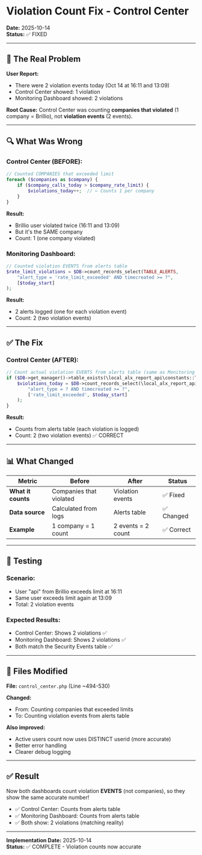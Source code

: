 # Violation Count Fix - Control Center

**Date:** 2025-10-14  
**Status:** ✅ FIXED

---

## 🐛 The Real Problem

**User Report:**
- There were 2 violation events today (Oct 14 at 16:11 and 13:09)
- Control Center showed: 1 violation
- Monitoring Dashboard showed: 2 violations

**Root Cause:** Control Center was counting **companies that violated** (1 company = Brillio), not **violation events** (2 events).

---

## 🔍 What Was Wrong

### **Control Center (BEFORE):**
```php
// Counted COMPANIES that exceeded limit
foreach ($companies as $company) {
    if ($company_calls_today > $company_rate_limit) {
        $violations_today++;  // ← Counts 1 per company
    }
}
```

**Result:**
- Brillio user violated twice (16:11 and 13:09)
- But it's the SAME company
- Count: 1 (one company violated)

### **Monitoring Dashboard:**
```php
// Counted violation EVENTS from alerts table
$rate_limit_violations = $DB->count_records_select(TABLE_ALERTS,
    "alert_type = 'rate_limit_exceeded' AND timecreated >= ?",
    [$today_start]
);
```

**Result:**
- 2 alerts logged (one for each violation event)
- Count: 2 (two violation events)

---

## ✅ The Fix

### **Control Center (AFTER):**
```php
// Count actual violation EVENTS from alerts table (same as Monitoring Dashboard)
if ($DB->get_manager()->table_exists(\local_alx_report_api\constants::TABLE_ALERTS)) {
    $violations_today = $DB->count_records_select(\local_alx_report_api\constants::TABLE_ALERTS,
        "alert_type = ? AND timecreated >= ?",
        ['rate_limit_exceeded', $today_start]
    );
}
```

**Result:**
- Counts from alerts table (each violation is logged)
- Count: 2 (two violation events) ✅ CORRECT

---

## 📊 What Changed

| Metric | Before | After | Status |
|--------|--------|-------|--------|
| **What it counts** | Companies that violated | Violation events | ✅ Fixed |
| **Data source** | Calculated from logs | Alerts table | ✅ Changed |
| **Example** | 1 company = 1 count | 2 events = 2 count | ✅ Correct |

---

## 🧪 Testing

### **Scenario:**
- User "api" from Brillio exceeds limit at 16:11
- Same user exceeds limit again at 13:09
- Total: 2 violation events

### **Expected Results:**
- Control Center: Shows 2 violations ✅
- Monitoring Dashboard: Shows 2 violations ✅
- Both match the Security Events table ✅

---

## 📝 Files Modified

**File:** `control_center.php` (Line ~494-530)

**Changed:**
- From: Counting companies that exceeded limits
- To: Counting violation events from alerts table

**Also improved:**
- Active users count now uses DISTINCT userid (more accurate)
- Better error handling
- Clearer debug logging

---

## ✅ Result

Now both dashboards count violation **EVENTS** (not companies), so they show the same accurate number!

- ✅ Control Center: Counts from alerts table
- ✅ Monitoring Dashboard: Counts from alerts table
- ✅ Both show: 2 violations (matching reality)

---

**Implementation Date:** 2025-10-14  
**Status:** ✅ COMPLETE - Violation counts now accurate

